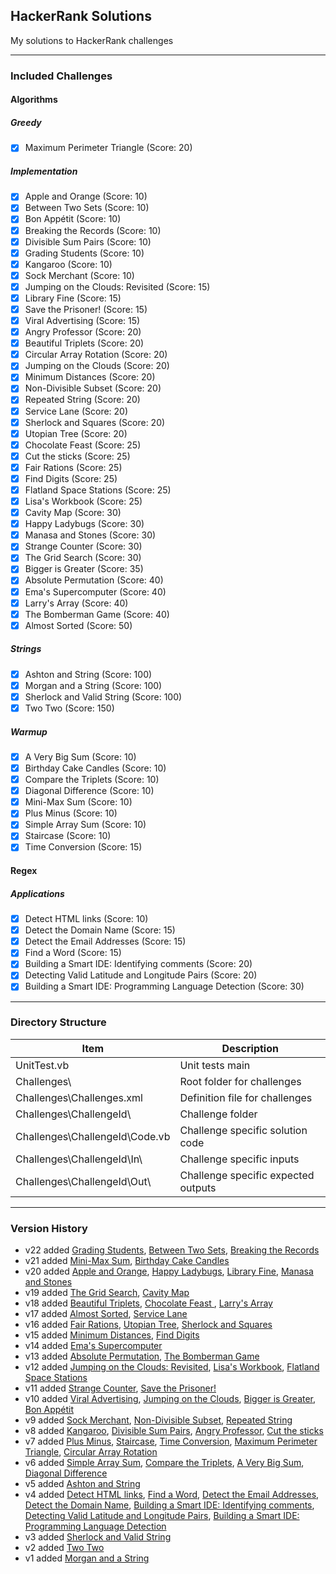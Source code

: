 ﻿## HackerRank Solutions
My solutions to HackerRank challenges

---
### Included Challenges
#### Algorithms
##### Greedy
- [x] Maximum Perimeter Triangle (Score: 20)

##### Implementation
- [x] Apple and Orange (Score: 10)
- [x] Between Two Sets (Score: 10)
- [x] Bon Appétit (Score: 10)
- [x] Breaking the Records (Score: 10)
- [x] Divisible Sum Pairs (Score: 10)
- [x] Grading Students (Score: 10)
- [x] Kangaroo (Score: 10)
- [x] Sock Merchant (Score: 10)
- [x] Jumping on the Clouds: Revisited (Score: 15)
- [x] Library Fine (Score: 15)
- [x] Save the Prisoner! (Score: 15)
- [x] Viral Advertising (Score: 15)
- [x] Angry Professor (Score: 20)
- [x] Beautiful Triplets (Score: 20)
- [x] Circular Array Rotation (Score: 20)
- [x] Jumping on the Clouds (Score: 20)
- [x] Minimum Distances (Score: 20)
- [x] Non-Divisible Subset (Score: 20)
- [x] Repeated String (Score: 20)
- [x] Service Lane (Score: 20)
- [x] Sherlock and Squares (Score: 20)
- [x] Utopian Tree (Score: 20)
- [x] Chocolate Feast  (Score: 25)
- [x] Cut the sticks (Score: 25)
- [x] Fair Rations (Score: 25)
- [x] Find Digits (Score: 25)
- [x] Flatland Space Stations (Score: 25)
- [x] Lisa's Workbook (Score: 25)
- [x] Cavity Map (Score: 30)
- [x] Happy Ladybugs (Score: 30)
- [x] Manasa and Stones (Score: 30)
- [x] Strange Counter (Score: 30)
- [x] The Grid Search (Score: 30)
- [x] Bigger is Greater (Score: 35)
- [x] Absolute Permutation (Score: 40)
- [x] Ema's Supercomputer (Score: 40)
- [x] Larry's Array (Score: 40)
- [x] The Bomberman Game (Score: 40)
- [x] Almost Sorted (Score: 50)

##### Strings
- [x] Ashton and String (Score: 100)
- [x] Morgan and a String (Score: 100)
- [x] Sherlock and Valid String (Score: 100)
- [x] Two Two (Score: 150)

##### Warmup
- [x] A Very Big Sum (Score: 10)
- [x] Birthday Cake Candles (Score: 10)
- [x] Compare the Triplets (Score: 10)
- [x] Diagonal Difference (Score: 10)
- [x] Mini-Max Sum (Score: 10)
- [x] Plus Minus (Score: 10)
- [x] Simple Array Sum (Score: 10)
- [x] Staircase (Score: 10)
- [x] Time Conversion (Score: 15)

#### Regex
##### Applications
- [x] Detect HTML links (Score: 10)
- [x] Detect the Domain Name (Score: 15)
- [x] Detect the Email Addresses (Score: 15)
- [x] Find a Word (Score: 15)
- [x] Building a Smart IDE: Identifying comments (Score: 20)
- [x] Detecting Valid Latitude and Longitude Pairs (Score: 20)
- [x] Building a Smart IDE: Programming Language Detection (Score: 30)

---
### Directory Structure

Item | Description
---- | -----------
UnitTest.vb | Unit tests main
Challenges\ | Root folder for challenges
Challenges\Challenges.xml | Definition file for challenges
Challenges\ChallengeId\ | Challenge folder
Challenges\ChallengeId\Code.vb | Challenge specific solution code
Challenges\ChallengeId\In\ | Challenge specific inputs
Challenges\ChallengeId\Out\ | Challenge specific expected outputs

---
### Version History
- v22 added [Grading Students](https://www.hackerrank.com/challenges/grading), [Between Two Sets](https://www.hackerrank.com/challenges/between-two-sets), [Breaking the Records](https://www.hackerrank.com/challenges/breaking-best-and-worst-records)
- v21 added [Mini-Max Sum](https://www.hackerrank.com/challenges/mini-max-sum), [Birthday Cake Candles](https://www.hackerrank.com/challenges/birthday-cake-candles)
- v20 added [Apple and Orange](https://www.hackerrank.com/challenges/apple-and-orange), [Happy Ladybugs](https://www.hackerrank.com/challenges/happy-ladybugs), [Library Fine](https://www.hackerrank.com/challenges/library-fine), [Manasa and Stones](https://www.hackerrank.com/challenges/manasa-and-stones)
- v19 added [The Grid Search](https://www.hackerrank.com/challenges/the-grid-search), [Cavity Map](https://www.hackerrank.com/challenges/cavity-map)
- v18 added [Beautiful Triplets](https://www.hackerrank.com/challenges/beautiful-triplets), [Chocolate Feast ](https://www.hackerrank.com/challenges/chocolate-feast), [Larry's Array](https://www.hackerrank.com/challenges/larrys-array)
- v17 added [Almost Sorted](https://www.hackerrank.com/challenges/almost-sorted), [Service Lane](https://www.hackerrank.com/challenges/service-lane)
- v16 added [Fair Rations](https://www.hackerrank.com/challenges/fair-rations), [Utopian Tree](https://www.hackerrank.com/challenges/utopian-tree), [Sherlock and Squares](https://www.hackerrank.com/challenges/sherlock-and-squares)
- v15 added [Minimum Distances](https://www.hackerrank.com/challenges/minimum-distances), [Find Digits](https://www.hackerrank.com/challenges/find-digits)
- v14 added [Ema's Supercomputer](https://www.hackerrank.com/challenges/two-pluses)
- v13 added [Absolute Permutation](https://www.hackerrank.com/challenges/absolute-permutation), [The Bomberman Game](https://www.hackerrank.com/challenges/bomber-man)
- v12 added [Jumping on the Clouds: Revisited](https://www.hackerrank.com/challenges/jumping-on-the-clouds-revisited), [Lisa's Workbook](https://www.hackerrank.com/challenges/lisa-workbook), [Flatland Space Stations](https://www.hackerrank.com/challenges/flatland-space-stations)
- v11 added [Strange Counter](https://www.hackerrank.com/challenges/strange-code), [Save the Prisoner!](https://www.hackerrank.com/challenges/save-the-prisoner)
- v10 added [Viral Advertising](https://www.hackerrank.com/challenges/strange-advertising), [Jumping on the Clouds](https://www.hackerrank.com/challenges/jumping-on-the-clouds), [Bigger is Greater](https://www.hackerrank.com/challenges/bigger-is-greater), [Bon Appétit](https://www.hackerrank.com/challenges/bon-appetit)
- v9 added [Sock Merchant](https://www.hackerrank.com/challenges/sock-merchant), [Non-Divisible Subset](https://www.hackerrank.com/challenges/non-divisible-subset), [Repeated String](https://www.hackerrank.com/challenges/repeated-string)
- v8 added [Kangaroo](https://www.hackerrank.com/challenges/kangaroo), [Divisible Sum Pairs](https://www.hackerrank.com/challenges/divisible-sum-pairs), [Angry Professor](https://www.hackerrank.com/challenges/angry-professor), [Cut the sticks](https://www.hackerrank.com/challenges/cut-the-sticks)
- v7 added [Plus Minus](https://www.hackerrank.com/challenges/plus-minus), [Staircase](https://www.hackerrank.com/challenges/staircase), [Time Conversion](https://www.hackerrank.com/challenges/time-conversion), [Maximum Perimeter Triangle](https://www.hackerrank.com/challenges/maximum-perimeter-triangle), [Circular Array Rotation](https://www.hackerrank.com/challenges/circular-array-rotation)
- v6 added [Simple Array Sum](https://www.hackerrank.com/challenges/simple-array-sum), [Compare the Triplets](https://www.hackerrank.com/challenges/compare-the-triplets), [A Very Big Sum](https://www.hackerrank.com/challenges/a-very-big-sum), [Diagonal Difference](https://www.hackerrank.com/challenges/diagonal-difference)
- v5 added [Ashton and String](https://www.hackerrank.com/challenges/ashton-and-string)
- v4 added [Detect HTML links](https://www.hackerrank.com/challenges/detect-html-links), [Find a Word](https://www.hackerrank.com/challenges/find-a-word), [Detect the Email Addresses](https://www.hackerrank.com/challenges/detect-the-email-addresses), [Detect the Domain Name](https://www.hackerrank.com/challenges/detect-the-domain-name), [Building a Smart IDE: Identifying comments](https://www.hackerrank.com/challenges/ide-identifying-comments), [Detecting Valid Latitude and Longitude Pairs](https://www.hackerrank.com/challenges/detecting-valid-latitude-and-longitude), [Building a Smart IDE: Programming Language Detection](https://www.hackerrank.com/challenges/programming-language-detection)
- v3 added [Sherlock and Valid String](http://www.hackerrank.com/challenges/sherlock-and-valid-string)
- v2 added [Two Two](https://www.hackerrank.com/challenges/two-two)
- v1 added [Morgan and a String](https://www.hackerrank.com/challenges/morgan-and-a-string)
